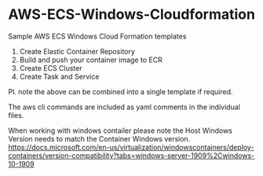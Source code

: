 # AWS-ECS-Windows-Cloudformation
Sample AWS ECS Windows Cloud Formation templates

1. Create Elastic Container Repository
2. Build and push your container image to ECR
3. Create ECS Cluster
4. Create Task and Service

Pl. note the above can be combined into a single template if required.  

The aws cli commands are included as yaml comments in the individual files.

When working with windows contailer please note the Host Windows Version needs to match the Container Windows version.
https://docs.microsoft.com/en-us/virtualization/windowscontainers/deploy-containers/version-compatibility?tabs=windows-server-1909%2Cwindows-10-1909


